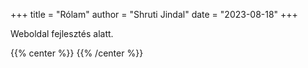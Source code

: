 +++
title = "Rólam"
author = "Shruti Jindal"
date = "2023-08-18"
+++

Weboldal fejlesztés alatt.

{{% center %}}
<i class="fa fa-cog fa-spin fa-2x fa-fw"></i>
{{% /center %}}

<!-- testing -->
